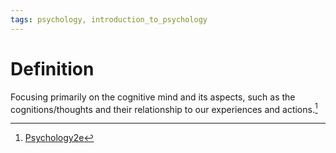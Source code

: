 ```yaml
---
tags: psychology, introduction_to_psychology
---
```


# Definition

Focusing primarily on the cognitive mind and its aspects, such as the cognitions/thoughts and their relationship to our experiences and actions.[^1]

[^1]: [Psychology2e](zotero://open-pdf/library/items/SSTBV7L5?page=33)